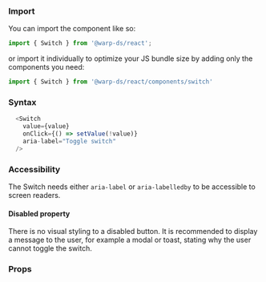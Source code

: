 ### Import

You can import the component like so:
```js
import { Switch } from '@warp-ds/react';
```

or import it individually to optimize your JS bundle size by adding only the components you need:
```js
import { Switch } from '@warp-ds/react/components/switch'

```

### Syntax

```js
  <Switch
    value={value}
    onClick={() => setValue(!value)}
    aria-label="Toggle switch"
  />
```

### Accessibility

The Switch needs either `aria-label` or `aria-labelledby` to be accessible to screen readers.

#### Disabled property

There is no visual styling to a disabled button.
It is recommended to display a message to the user, for example a modal or toast, stating why the user cannot toggle the switch.

### Props

<api-table type="react" component="Switch" />
